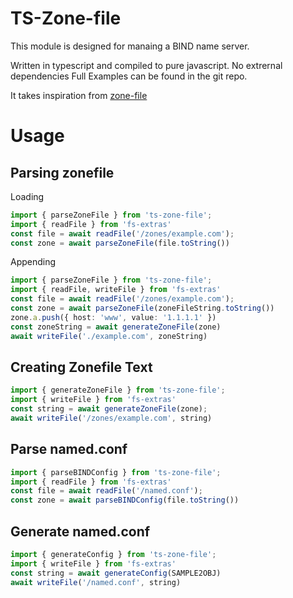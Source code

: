 # TS-Zone-file
This module is designed for manaing a BIND name server.

Written in typescript and compiled to pure javascript. No extrernal dependencies
Full Examples can be found in the git repo.

It takes inspiration from [zone-file]()

# Usage
## Parsing zonefile
Loading
```ts
import { parseZoneFile } from 'ts-zone-file';
import { readFile } from 'fs-extras'
const file = await readFile('/zones/example.com');
const zone = await parseZoneFile(file.toString())
```

Appending
```ts
import { parseZoneFile } from 'ts-zone-file';
import { readFile, writeFile } from 'fs-extras'
const file = await readFile('/zones/example.com');
const zone = await parseZoneFile(zoneFileString.toString())
zone.a.push({ host: 'www', value: '1.1.1.1' })
const zoneString = await generateZoneFile(zone)
await writeFile('./example.com', zoneString)
```

## Creating Zonefile Text
```ts
import { generateZoneFile } from 'ts-zone-file';
import { writeFile } from 'fs-extras'
const string = await generateZoneFile(zone);
await writeFile('/zones/example.com', string)
```

## Parse named.conf
```ts
import { parseBINDConfig } from 'ts-zone-file';
import { readFile } from 'fs-extras'
const file = await readFile('/named.conf');
const zone = await parseBINDConfig(file.toString())
```

## Generate named.conf
```ts
import { generateConfig } from 'ts-zone-file';
import { writeFile } from 'fs-extras'
const string = await generateConfig(SAMPLE2OBJ)
await writeFile('/named.conf', string)
```